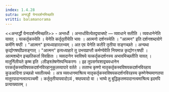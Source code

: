 ```yaml
---
index: 1.4.28
sutra: अन्तर्द्धौ येनादर्शनमिच्छति
vritti: balamanorama
---
```


<<अन्तर्द्धौ येनादर्शनमिच्छति>> - अन्तर्धौ । अन्तर्धावित्येतद्व्याचष्टे — व्यवधाने सतीति । व्यवधानेनेति यावत् । यत्कर्तृकस्येति । येनेति कर्तृतृतीयेति भावः । आत्मनो दर्शनस्येति । "आत्मन" इति दर्शनशब्दयोगे कर्मणि षष्ठी । "आत्मन" इत्यध्याहारलभ्यम् । अत एव येनेति कर्तरि तृतीया सङ्गच्छते । अन्यथा कृद्योगषष्ठीप्रसङ्गात् । "आत्मन" इत्यध्याहारे तु उभयप्राप्तौ कर्मण्येवेति नियमान्न कृद्योग९षष्ठी । आत्मशब्देन इच्छतिकर्ता विवक्षितः । व्यवदानेन स्वविषये यत्कर्तृकदर्शनस्य अभावमिच्छतीति यावत् । मातुर्निलीयते कृष्म इति ।लीङ्श्लेषणे॑श्यन्विकरणः । इह तूपसर्गवशाद्व्यवधानेन परकर्तृकस्वविषयकदर्शनविरहानुकूलव्यापारे वर्तते । ततश्च कृष्णो मातृकर्तृकस्वविषयकदर्शनविरहाय कुडआदिना प्रच्छन्नो भवतीत्यर्थः । अत्र व्यवधानमाश्रित्य मातृकर्तृकस्वविषयकदर्शनविरहस्य कृष्णेनेष्यमाणतया मातुरपादानत्वात्पञ्चमी । कर्तृतृतीयापवादोऽयं , षष्ठपवादो वा । भाष्ये तु बुद्धिकृतमपादानत्वमाश्रित्य इदमपि प्रत्याख्यातम् ।